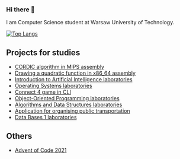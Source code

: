 ### Hi there 👋
I am Computer Science student at Warsaw University of Technology.

[![Top Langs](https://github-readme-stats.vercel.app/api/top-langs/?username=konradwojda&layout=compact)](https://github.com/anuraghazra/github-readme-stats)

## Projects for studies

- [CORDIC algorithm in MIPS assembly](https://github.com/konradwojda/arko-mips-cordic)
- [Drawing a quadratic function in x86_64 assembly](https://github.com/konradwojda/arko-x86_64-parabola)
- [Introduction to Artificial Intelligence laboratories](https://github.com/konradwojda/WSI-STUD)
- [Operating Systems laboratories](https://github.com/konradwojda/SOI-STUD)
- [Connect 4 game in CLI](https://github.com/konradwojda/connect4)
- [Object-Oriented Programming laboratories](https://github.com/konradwojda/PROI-STUD)
- [Algorithms and Data Structures laboratories](https://github.com/konradwojda/AISDI-STUD)
- [Application for organising public transportation](https://github.com/konradwojda/PAP-STUD)
- [Data Bases 1 laboratories](https://github.com/konradwojda/BD1-STUD)

## Others
- [Advent of Code 2021](https://github.com/konradwojda/AdventOfCode2021)
